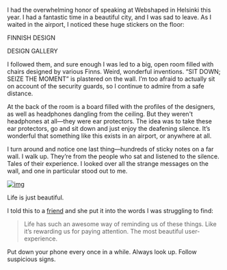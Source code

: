 

I had the overwhelming honor of speaking at Webshaped in Helsinki this year. I had a fantastic time in a
beautiful city, and I was sad to leave. As I waited in the airport, I noticed these huge stickers on the
floor: 

FINNISH DESIGN

DESIGN GALLERY

I followed them, and sure enough I was led to a big, open room filled with chairs designed by various Finns.
Weird, wonderful inventions. “SIT DOWN; SEIZE THE MOMENT” is plastered on the wall. I’m too afraid to
actually sit on account of the security guards, so I continue to admire from a safe distance.

At the back of the room is a board filled with the profiles of the designers, as well as headphones dangling
from the ceiling. But they weren't headphones at all—they were ear protectors. The idea was to take these
ear protectors, go and sit down and just enjoy the deafening silence. It’s wonderful that something like
this exists in an airport, or anywhere at all. 

I turn around and notice one last thing—hundreds of sticky notes on a far wall. I walk up. They’re from
the people who sat and listened to the silence. Tales of their experience. I looked over all the strange
messages on the wall, and one in particular stood out to me. 

[![img](http://the-pastry-box-project.net/wp-content/uploads/2012/06/DSC03564-300x199.jpg)](http://the-pastry-box-project.net/wp-content/uploads/2012/06/DSC03564.jpeg)

Life is just beautiful.

I told this to a [friend](https://twitter.com/#!/nrrrdcore) and she put it into the words I was struggling to
find:

> Life has such an awesome way of reminding us of these things. Like it’s
> rewarding us for paying attention. The most beautiful user-experience.

Put down your phone every once in a while. Always look up. Follow suspicious signs.
